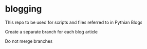 # blogging
This repo to be used for scripts and files referred to in Pythian Blogs

Create a separate branch for each blog article

Do not merge branches

